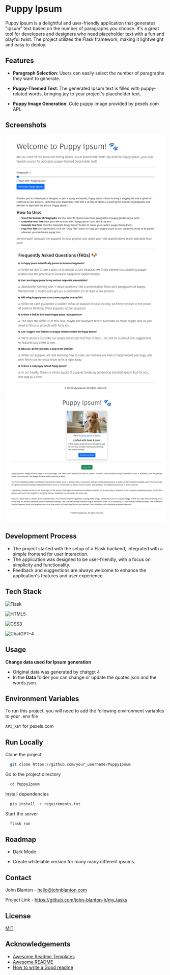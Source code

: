 # Puppy Ipsum

Puppy Ipsum is a delightful and user-friendly application that generates "Ipsum" text based on the number of paragraphs you choose. It's a great tool for developers and designers who need placeholder text with a fun and playful twist. The project utilizes the Flask framework, making it lightweight and easy to deploy.


## Features

- **Paragraph Selection**: Users can easily select the number of paragraphs they want to generate.
- **Puppy-Themed Text**: The generated Ipsum text is filled with puppy-related words, bringing joy to your project's placeholder text.

- **Puppy Image Generation**: Cute puppy image provided by pexels.com API.


## Screenshots

![App Screenshot](/images/puppyipsum_screenshot_01.png)
![App Screenshot](/images/puppyipsum_screenshot_02.png)


## Development Process

- The project started with the setup of a Flask backend, integrated with a simple frontend for user interaction.
- The application was designed to be user-friendly, with a focus on simplicity and functionality.
- Feedback and suggestions are always welcome to enhance the application's features and user experience.


## Tech Stack

![Flask](https://img.shields.io/badge/-Flask-000000?style=flat&logo=flask)

![HTML5](https://img.shields.io/badge/-HTML5-E34F26?style=flat&logo=html5&logoColor=white)

![CSS3](https://img.shields.io/badge/-CSS3-1572B6?style=flat&logo=css3)

![ChatGPT-4](https://img.shields.io/badge/-ChatGPT--4-0e76a8?style=flat)


## Usage

**Change data used for Ipsum generation**
- Original data was generated by chatgpt 4
- In the **Data** folder you can change or update the quotes.json and the words.json. 


## Environment Variables

To run this project, you will need to add the following environment variables to your .env file

`API_KEY` for pexels.com 


## Run Locally

Clone the project

```bash
  git clone https://github.com/your_username/PuppyIpsum
```

Go to the project directory

```bash
  cd PuppyIpsum
```

Install dependencies

```bash
  pip install -r requirements.txt
```

Start the server

```bash
  flask run
```


## Roadmap

- Dark Mode

- Create whitelable version for many many different ipsums. 


## Contact

John Blanton - hello@johnblanton.com

Project Link - https://github.com/john-blanton-jr/my_tasks


## License

[MIT](https://choosealicense.com/licenses/mit/)


## Acknowledgements

 - [Awesome Readme Templates](https://awesomeopensource.com/project/elangosundar/awesome-README-templates)
 - [Awesome README](https://github.com/matiassingers/awesome-readme)
 - [How to write a Good readme](https://bulldogjob.com/news/449-how-to-write-a-good-readme-for-your-github-project)





